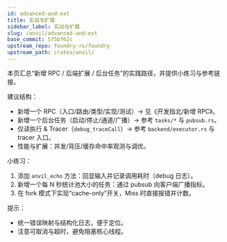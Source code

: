 ```yaml
---
id: advanced-and-ext
title: 实战与扩展
sidebar_label: 实战与扩展
slug: /anvil/advanced-and-ext
base_commit: 575bf62c
upstream_repo: foundry-rs/foundry
upstream_path: crates/anvil/
---
```


本页汇总“新增 RPC / 后端扩展 / 后台任务”的实践路径，并提供小练习与参考链接。

建议结构：
- 新增一个 RPC（入口/路由/类型/实现/测试）→ 见《开发指北/新增 RPC》。
- 新增一个后台任务（启动/停止/通道/广播）→ 参考 `tasks/*` 与 `pubsub.rs`。
- 仅读执行 & Tracer（`debug_traceCall`）→ 参考 `backend/executor.rs` 与 tracer 入口。
- 性能与扩展：并发/背压/缓存命中率观测与调优。

小练习：
1) 添加 `anvil_echo` 方法：回显输入并记录调用耗时（debug 日志）。
2) 新增一个每 N 秒统计池大小的任务：通过 pubsub 向客户端广播指标。
3) 在 fork 模式下实现“cache-only”开关，Miss 时直接报错并计数。

提示：
- 统一错误映射与结构化日志，便于定位。
- 注意可取消与超时，避免阻塞核心线程。
